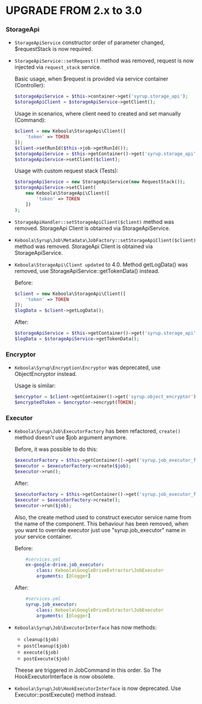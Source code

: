 UPGRADE FROM 2.x to 3.0
=======================

### StorageApi
 
 * `StorageApiService` constructor order of parameter changed, $requestStack is now required.
 * `StorageApiService::setRequest()` method was removed, request is now injected via `request_stack` service.
     
    Basic usage, when $request is provided via service container (Controller):
    
    ```php        
    $storageApiService = $this->container->get('syrup.storage_api');
    $storageApiClient = $storageApiService->getClient();    
    ```
    
    Usage in scenarios, where client need to created and set manually (Command):
    
    ```php            
    $client = new Keboola\StorageApi\Client([
        'token' => TOKEN        
    ]);
    $client->setRunId($this->job->getRunId());
    $storageApiService = $this->getContainer()->get('syrup.storage_api');
    $storageApiService->setClient($client);        
    ```
    
    Usage with custom request stack (Tests):
    
    ```php
    $storageApiService = new StorageApiService(new RequestStack());
    $storageApiService->setClient(
        new Keboola\StorageApi\Client([
            'token' => TOKEN
        ])
    );
    ```
    
 * `StorageApiHandler::setStorageApiClient($client)` method was removed. StorageApi Client is obtained via StorageApiService.
 * `Keboola\Syrup\Job\Metadata\JobFactory::setStorageApiClient($client)` method was removed. StorageApi Client is obtained via StorageApiService.
 * `Keboola\StorageApi\Client updated` to 4.0. Method getLogData() was removed, use StorageApiService::getTokenData() instead.
 
    Before:
    
    ```php
    $client = new Keboola\StorageApi\Client([
        'token' => TOKEN        
    ]);
    $logData = $client->getLogData();
    ```        
        
    After:
    
    ```php    
    $storageApiService = $this->getContainer()->get('syrup.storage_api');    
    $logData = $storageApiService->getTokenData();
    ```
 
### Encryptor
 
 * `Keboola\Syrup\Encryption\Encryptor` was deprecated, use ObjectEncryptor instead.
 
    Usage is similar:
    
    ```php
    $encryptor = $client->getContainer()->get('syrup.object_encryptor');
    $encryptedToken = $encryptor->encrypt(TOKEN);
    ```
    
### Executor
    
 * `Keboola\Syrup\Job\ExecutorFactory` has been refactored, `create()` method doesn't use $job argument anymore.
 
    Before, it was possible to do this:
    
    ```php
    $executorFactory = $this->getContainer()->get('syrup.job_executor_factory');
    $executor = $executorFactory->create($job);
    $executor->run();
    ```
    
    After:
    
    ```php
    $executorFactory = $this->getContainer()->get('syrup.job_executor_factory');
    $executor = $executorFactory->create();
    $executor->run($job);
    ```
    
    Also, the create method used to construct executor service name from the name of the component. 
    This behaviour has been removed, when you want to override executor just use "syrup.job_executor" name in your service container.               
    
    Before:
    ```yml
        #services.yml        
        ex-google-drive.job_executor:
            class: Keboola\GoogleDriveExtractor\JobExecutor
            arguments: [@logger]
    ```
    
    After:
    ```yml
        #services.yml        
        syrup.job_executor:
            class: Keboola\GoogleDriveExtractor\JobExecutor
            arguments: [@logger]
    ```
    
 * `Keboola\Syrup\Job\ExecutorInterface` has now methods:
 
    - `cleanup($job)`
    - `postCleanup($job)`
    - `execute($job)`
    - `postExecute($job)`
    
    Theese are triggered in JobCommand in this order. So The HookExecutorInterface is now obsolete.
    
 * `Keboola\Syrup\Job\HookExecutorInterface` is now deprecated. Use Executor::postExecute() method instead.
    
